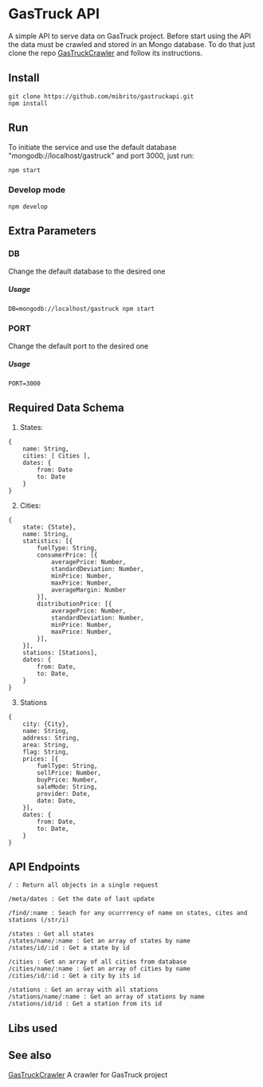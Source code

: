 # GasTruck API

A simple API to serve data on GasTruck project.
Before start using the API the data must be crawled and stored in an Mongo database.
To do that just clone the repo [GasTruckCrawler](https://github.com/mibrito/gastruckcrawler.git)
and follow its instructions.

## Install

```
git clone https://github.com/mibrito/gastruckapi.git
npm install
```

## Run
To initiate the service and use the default database "mongodb://localhost/gastruck" and port 3000, just run:

```
npm start
```

### Develop mode

```
npm develop
```

## Extra Parameters

### DB

Change the default database to the desired one

##### Usage

```
DB=mongodb://localhost/gastruck npm start

```
### PORT

Change the default port to the desired one

##### Usage

```
PORT=3000
```


## Required Data Schema

1. States:

```
{
	name: String,
	cities: [ Cities ],
	dates: {
		from: Date
		to: Date
	}
}
```

2. Cities:

```
{
	state: {State},
	name: String,
	statistics: [{
		fuelType: String,
		consumerPrice: [{
			averagePrice: Number,
			standardDeviation: Number,
			minPrice: Number,
			maxPrice: Number,
			averageMargin: Number
		}],
		distributionPrice: [{
			averagePrice: Number,
			standardDeviation: Number,
			minPrice: Number,
			maxPrice: Number,
		}],
	}],
	stations: [Stations],
	dates: {
		from: Date,
		to: Date,
	}
}
```

3. Stations

```
{
	city: {City},
	name: String,
	address: String,
	area: String,
	flag: String,
	prices: [{
		fuelType: String,
		sellPrice: Number,
		buyPrice: Number,
		saleMode: String,
		provider: Date,
		date: Date,
	}],
	dates: {
		from: Date,
		to: Date,
	}
}
```

## API Endpoints
```
/ : Return all objects in a single request

/meta/dates : Get the date of last update

/find/:name : Seach for any ocurrrency of name on states, cites and stations (/str/i)

/states : Get all states
/states/name/:name : Get an array of states by name
/states/id/:id : Get a state by id

/cities : Get an array of all cities from database
/cities/name/:name : Get an array of cities by name
/cities/id/:id : Get a city by its id

/stations : Get an array with all stations
/stations/name/:name : Get an array of stations by name
/stations/id/id : Get a station from its id
```

## Libs used

## See also
[GasTruckCrawler](https://github.com/mibrito/gastruckcrawler.git) A crawler for GasTruck project